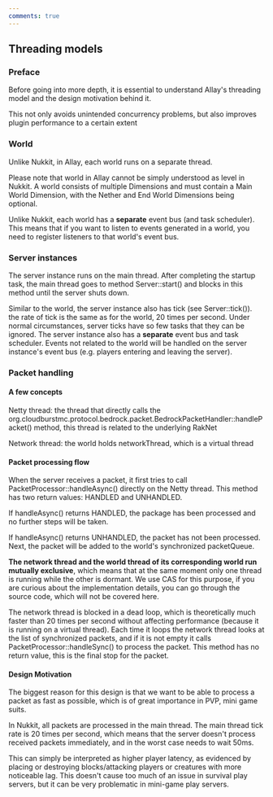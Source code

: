 ```yaml
---
comments: true
---
```


## Threading models ##

### Preface

Before going into more depth, it is essential to understand Allay's threading model and the design motivation behind it.

This not only avoids unintended concurrency problems, but also improves plugin performance to a certain extent

### World

Unlike Nukkit, in Allay, each world runs on a separate thread.

Please note that world in Allay cannot be simply understood as level in Nukkit. A world consists of multiple Dimensions and must contain a Main World Dimension, with the Nether and End World Dimensions being optional.

Unlike Nukkit, each world has a **separate** event bus (and task scheduler). This means that if you want to listen to events generated in a world, you need to register listeners to that world's event bus.

### Server instances

The server instance runs on the main thread. After completing the startup task, the main thread goes to method Server::start() and blocks in this method until the server shuts down.

Similar to the world, the server instance also has tick (see Server::tick()). the rate of tick is the same as for the world, 20 times per second. Under normal circumstances, server ticks have so few tasks that they can be ignored.
The server instance also has a **separate** event bus and task scheduler. Events not related to the world will be handled on the server instance's event bus (e.g. players entering and leaving the server).

### Packet handling

#### A few concepts

Netty thread: the thread that directly calls the org.cloudburstmc.protocol.bedrock.packet.BedrockPacketHandler::handlePacket() method, this thread is related to the underlying RakNet

Network thread: the world holds networkThread, which is a virtual thread

#### Packet processing flow

When the server receives a packet, it first tries to call PacketProcessor::handleAsync() directly on the Netty thread. This method has two return values: HANDLED and UNHANDLED.

If handleAsync() returns HANDLED, the package has been processed and no further steps will be taken.

If handleAsync() returns UNHANDLED, the packet has not been processed. Next, the packet will be added to the world's synchronized packetQueue.

**The network thread and the world thread of its corresponding world run mutually exclusive**, which means that at the same moment only one thread is running while the other is dormant. We use CAS for this purpose, if you are curious about the implementation details, you can go through the source code, which will not be covered here.

The network thread is blocked in a dead loop, which is theoretically much faster than 20 times per second without affecting performance (because it is running on a virtual thread). Each time it loops the network thread looks at the list of synchronized packets, and if it is not empty it calls PacketProcessor::handleSync() to process the packet. This method has no return value, this is the final stop for the packet.

#### Design Motivation

The biggest reason for this design is that we want to be able to process a packet as fast as possible, which is of great importance in PVP, mini game suits.

In Nukkit, all packets are processed in the main thread. The main thread tick rate is 20 times per second, which means that the server doesn't process received packets immediately, and in the worst case needs to wait 50ms.

This can simply be interpreted as higher player latency, as evidenced by placing or destroying blocks/attacking players or creatures with more noticeable lag. This doesn't cause too much of an issue in survival play servers, but it can be very problematic in mini-game play servers.